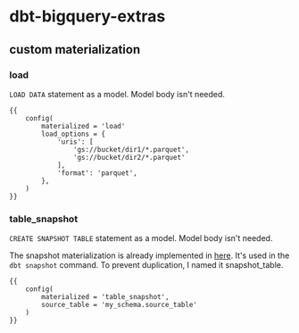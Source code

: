 # dbt-bigquery-extras

## custom materialization

### load

`LOAD DATA` statement as a model. Model body isn't needed.

```
{{
    config(
        materialized = 'load'
        load_options = {
            'uris': [
                'gs://bucket/dir1/*.parquet',
                'gs://bucket/dir2/*.parquet'
            ],
            'format': 'parquet',
        },
    )
}}
```

### table_snapshot

`CREATE SNAPSHOT TABLE` statement as a model. Model body isn't needed.

The snapshot materialization is already implemented in [here](https://github.com/dbt-labs/dbt-adapters/blob/5de867965ab7bf7609caa624f98a31203998d1d1/dbt-adapters/src/dbt/include/global_project/macros/materializations/snapshots/snapshot.sql). It's used in the `dbt snapshot` command. To prevent duplication, I named it snapshot_table.

```
{{
    config(
        materialized = 'table_snapshot',
        source_table = 'my_schema.source_table'
    )
}}
```
